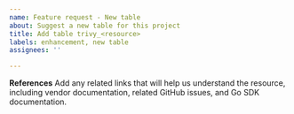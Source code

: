 ```yaml
---
name: Feature request - New table
about: Suggest a new table for this project
title: Add table trivy_<resource>
labels: enhancement, new table
assignees: ''

---
```


**References**
Add any related links that will help us understand the resource, including vendor documentation, related GitHub issues, and Go SDK documentation.
